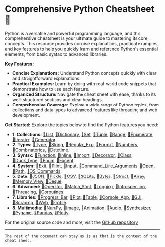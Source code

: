 # Comprehensive Python Cheatsheet 🔗

Python is a versatile and powerful programming language, and this comprehensive cheatsheet is your ultimate guide to mastering its core concepts. This resource provides concise explanations, practical examples, and key features to help you quickly learn and reference Python's essential elements, from basic syntax to advanced libraries. 

**Key Features:**

*   **Concise Explanations:** Understand Python concepts quickly with clear and straightforward explanations.
*   **Practical Examples:** Learn by doing with real-world code snippets that demonstrate how to use each feature.
*   **Organized Structure:** Navigate the cheat sheet with ease, thanks to its well-structured sections and clear headings.
*   **Comprehensive Coverage:** Explore a wide range of Python topics, from collections and data types to advanced features like threading and web development.

**Get Started:** Explore the topics below to find the Python features you need:

*   **1.  Collections:** [🔗List](#list), [🔗Dictionary](#dictionary), [🔗Set](#set), [🔗Tuple](#tuple), [🔗Range](#range), [🔗Enumerate](#enumerate), [🔗Iterator](#iterator), [🔗Generator](#generator).
*   **2.  Types:** [🔗Type](#type), [🔗String](#string), [🔗Regular\_Exp](#regex), [🔗Format](#format), [🔗Numbers](#numbers-1), [🔗Combinatorics](#combinatorics), [🔗Datetime](#datetime).
*   **3.  Syntax:** [🔗Function](#function), [🔗Inline](#inline), [🔗Import](#imports), [🔗Decorator](#decorator), [🔗Class](#class), [🔗Duck\_Type](#duck-types), [🔗Enum](#enum), [🔗Except](#exceptions).
*   **4.  System:** [🔗Exit](#exit), [🔗Print](#print), [🔗Input](#input), [🔗Command\_Line\_Arguments](#command-line-arguments), [🔗Open](#open), [🔗Path](#paths), [🔗OS\_Commands](#os-commands).
*   **5.  Data:** [🔗JSON](#json), [🔗Pickle](#pickle), [🔗CSV](#csv), [🔗SQLite](#sqlite), [🔗Bytes](#bytes), [🔗Struct](#struct), [🔗Array](#array), [🔗Memory\_View](#memory-view), [🔗Deque](#deque).
*   **6.  Advanced:** [🔗Operator](#operator), [🔗Match\_Stmt](#match-statement), [🔗Logging](#logging), [🔗Introspection](#introspection), [🔗Threading](#threading), [🔗Coroutines](#coroutines).
*   **7.  Libraries:** [🔗Progress\_Bar](#progress-bar), [🔗Plot](#plot), [🔗Table](#table), [🔗Console\_App](#console-app), [🔗GUI](#gui-app), [🔗Scraping](#scraping), [🔗Web](#web-app), [🔗Profile](#profiling).
*   **8.  Multimedia:** [🔗NumPy](#numpy), [🔗Image](#image), [🔗Animation](#animation), [🔗Audio](#audio), [🔗Synthesizer](#synthesizer), [🔗Pygame](#pygame), [🔗Pandas](#pandas), [🔗Plotly](#plotly).

For the original source code and more, visit the [GitHub repository](https://github.com/gto76/python-cheatsheet).

---
```
The rest of the document can stay as is as that is the content of the cheat sheet.